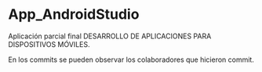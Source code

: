 # App_AndroidStudio

Aplicación parcial final DESARROLLO DE APLICACIONES PARA DISPOSITIVOS MÓVILES.


En los commits se pueden observar los colaboradores que hicieron commit.

